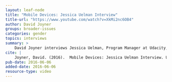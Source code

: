```yaml
---
layout: leaf-node
title: "Mobile Devices: Jessica Uelman Interview"
title-url: "https://www.youtube.com/watch?v=XkMi2nc6OB4"
author: David Joyner
groups: broader-issues
categories: gender
topics: interviews
summary: >
    David Joyner interviews Jessica Uelman, Program Manager at Udacity, about Mobile Devices.
cite: |
    Joyner, David. (2016).  Mobile Devices: Jessica Uelman Interview. Udacity.  June 6, 2016.
pub-date: 2016-06-06
added-date: 2016-06-06
resource-type: video
---
```

